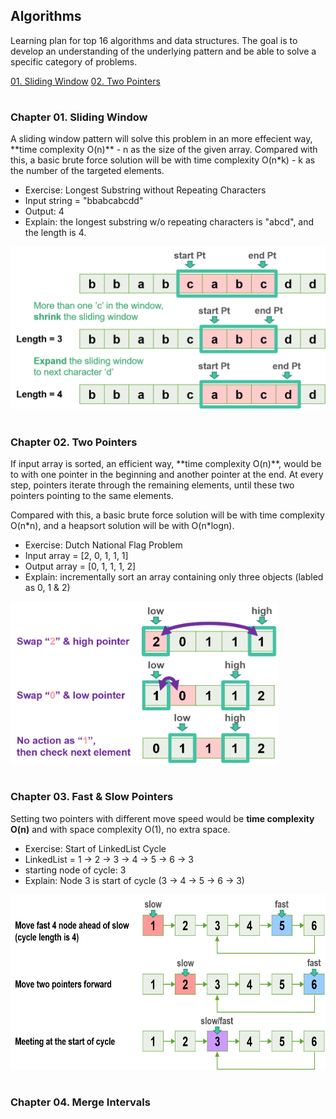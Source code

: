 ## Algorithms
Learning plan for top 16 algorithms and data structures. The goal is to develop an understanding of the underlying pattern and be able to solve a specific category of problems.

<a class="outlines" href="#sliding-windows">01. Sliding Window</a>
<a class="outlines" href="#two-pointers">02. Two Pointers</a>

#
<h3 id="sliding-windows"> Chapter 01. Sliding Window </h3>
A sliding window pattern will solve this problem in an more effecient way, **time complexity O(n)** - n as the size of the given array.
Compared with this, a basic brute force solution will be with time complexity O(n*k) - k as the number of the targeted elements.

- Exercise: Longest Substring without Repeating Characters
- Input string = "bbabcabcdd"
- Output: 4
- Explain: the longest substring w/o repeating characters is "abcd", and the length is 4.

<img src="images/2022-06-06_002359.png" height="260">

#
<h3 id="two-pointers"> Chapter 02. Two Pointers </h3>
If input array is sorted, an efficient way, **time complexity O(n)**, would be to with one pointer in the beginning and another pointer at the end. At every step, pointers iterate through the remaining elements, until these two pointers pointing to the same elements.

Compared with this, a basic brute force solution will be with time complexity O(n\*n), and a heapsort solution will be with O(n*logn).

- Exercise: Dutch National Flag Problem
- Input array =  [2, 0, 1, 1, 1]
- Output array = [0, 1, 1, 1, 2]
- Explain: incrementally sort an array containing only three objects (labled as 0, 1 & 2)

<img src="images/2022-06-11_001942.png" height="260">

#
### Chapter 03. Fast & Slow Pointers

Setting two pointers with different move speed would be **time complexity O(n)** and with space complexity O(1), no extra space. 

- Exercise: Start of LinkedList Cycle
- LinkedList = 1 -> 2 -> 3 -> 4 -> 5 -> 6 -> 3
- starting node of cycle: 3
- Explain: Node 3 is start of cycle (3 -> 4 -> 5 -> 6 -> 3)

<img src="images/2022-06-15_002247.png" height="280">

#
### Chapter 04. Merge Intervals
